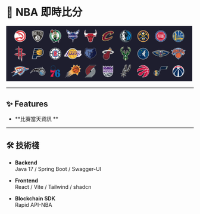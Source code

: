 # 🚀 NBA 即時比分

<img src="./README-img/nba-logo.png" alt="NBA logo圖片" width="500"/>

---

## ✨ Features

- **比賽當天資訊 **

---

## 🛠 技術棧

- **Backend**  
  Java 17 / Spring Boot / Swagger-UI

- **Frontend**  
  React / Vite / Tailwind / shadcn

- **Blockchain SDK**  
  Rapid API-NBA
